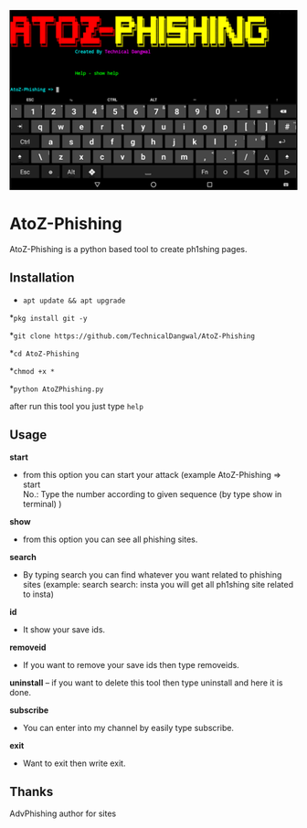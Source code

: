 ![alt](.img/logo.png)

# AtoZ-Phishing
AtoZ-Phishing is a python based tool to create ph1shing pages.

## Installation

* `apt update && apt upgrade`

*`pkg install git -y`

*`git clone https://github.com/TechnicalDangwal/AtoZ-Phishing`

*`cd AtoZ-Phishing`

*`chmod +x *`

*`python AtoZPhishing.py`

after run this tool you just type `help`

## Usage

__start__
- from this option you can start your attack (example
AtoZ-Phishing => start                                                
No.: Type the number according to given sequence (by type show in terminal)
)

__show__
- from this option you can see all phishing sites.

__search__
- By typing search you can find whatever you want related to phishing sites (example: search
search: insta
you will get all ph1shing site related to insta)

__id__
- It show your save ids.

__removeid__
- If you want to remove your save ids then type removeids.

__uninstall__
– if you want to delete this tool then type uninstall and here it is done.

__subscribe__
- You can enter into my channel by easily type subscribe.

__exit__
- Want to exit then write exit.

## Thanks
AdvPhishing author for sites

